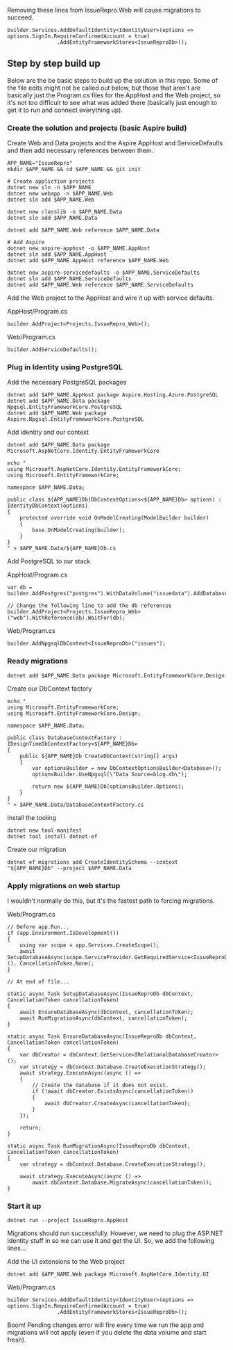 

Removing these lines from IssueRepro.Web will cause migrations to succeed.
```
builder.Services.AddDefaultIdentity<IdentityUser>(options => options.SignIn.RequireConfirmedAccount = true)
                .AddEntityFrameworkStores<IssueReproDb>();
```

## Step by step build up

Below are the be basic steps to build up the solution in this repo. 
Some of the file edits might not be called out below, but those that
aren't are basically just the Program.cs files for the AppHost and
the Web project, so it's not too difficult to see what was added there
(basically just enough to get it to run and connect everything up).

### Create the solution and projects (basic Aspire build)

Create Web and Data projects and the Aspire AppHost and ServiceDefaults
and then add necessary references between them.

```
APP_NAME="IssueRepro"
mkdir $APP_NAME && cd $APP_NAME && git init

# Create appliction projects
dotnet new sln -n $APP_NAME
dotnet new webapp -n $APP_NAME.Web
dotnet sln add $APP_NAME.Web

dotnet new classlib -n $APP_NAME.Data
dotnet sln add $APP_NAME.Data

dotnet add $APP_NAME.Web reference $APP_NAME.Data

# Add Aspire
dotnet new aspire-apphost -o $APP_NAME.AppHost
dotnet sln add $APP_NAME.AppHost
dotnet add $APP_NAME.AppHost reference $APP_NAME.Web

dotnet new aspire-servicedefaults -o $APP_NAME.ServiceDefaults
dotnet sln add $APP_NAME.ServiceDefaults
dotnet add $APP_NAME.Web reference $APP_NAME.ServiceDefaults
```

Add the Web project to the AppHost and wire it up with service defaults.

AppHost/Program.cs

```
builder.AddProject<Projects.IssueRepro_Web>();
```

Web/Program.cs

```
builder.AddServiceDefaults();
```

### Plug in Identity using PostgreSQL

Add the necessary PostgreSQL packages

```
dotnet add $APP_NAME.AppHost package Aspire.Hosting.Azure.PostgreSQL
dotnet add $APP_NAME.Data package Npgsql.EntityFrameworkCore.PostgreSQL
dotnet add $APP_NAME.Web package Aspire.Npgsql.EntityFrameworkCore.PostgreSQL
```

Add identity and our context

```
dotnet add $APP_NAME.Data package Microsoft.AspNetCore.Identity.EntityFrameworkCore
```

```
echo "
using Microsoft.AspNetCore.Identity.EntityFrameworkCore;
using Microsoft.EntityFrameworkCore;

namespace $APP_NAME.Data;

public class ${APP_NAME}Db(DbContextOptions<${APP_NAME}Db> options) : IdentityDbContext(options)
{
	protected override void OnModelCreating(ModelBuilder builder)
	{
        base.OnModelCreating(builder);
	}
}
" > $APP_NAME.Data/${APP_NAME}Db.cs
```

Add PostgreSQL to our stack

AppHost/Program.cs

```
var db = builder.AddPostgres("postgres").WithDataVolume("issuedata").AddDatabase("issues");

// Change the following line to add the db references
builder.AddProject<Projects.IssueRepro_Web>("web").WithReference(db).WaitFor(db);
```

Web/Program.cs

```
builder.AddNpgsqlDbContext<IssueReproDb>("issues");
```

### Ready migrations

```
dotnet add $APP_NAME.Data package Microsoft.EntityFrameworkCore.Design
```

Create our DbContext factory

```
echo "
using Microsoft.EntityFrameworkCore;
using Microsoft.EntityFrameworkCore.Design;

namespace $APP_NAME.Data;

public class DatabaseContextFactory : IDesignTimeDbContextFactory<${APP_NAME}Db>
{
    public ${APP_NAME}Db CreateDbContext(string[] args)
    {
        var optionsBuilder = new DbContextOptionsBuilder<Database>();
        optionsBuilder.UseNpgsql(\"Data Source=blog.db\");

        return new ${APP_NAME}Db(optionsBuilder.Options);
    }
}
" > $APP_NAME.Data/DatabaseContextFactory.cs
```

Install the tooling

```
dotnet new tool-manifest
dotnet tool install dotnet-ef
```

Create our migration

```
dotnet ef migrations add CreateIdentitySchema --context "${APP_NAME}Db" --project $APP_NAME.Data
```

### Apply migrations on web startup

I wouldn't normally do this, but it's the fastest path to forcing migrations.

Web/Program.cs

```
// Before app.Run...
if (app.Environment.IsDevelopment())
{
    using var scope = app.Services.CreateScope();
    await SetupDatabaseAsync(scope.ServiceProvider.GetRequiredService<IssueReproDb>(), CancellationToken.None);
}

// At end of file...

static async Task SetupDatabaseAsync(IssueReproDb dbContext, CancellationToken cancellationToken)
{
    await EnsureDatabaseAsync(dbContext, cancellationToken);
    await RunMigrationAsync(dbContext, cancellationToken);
}

static async Task EnsureDatabaseAsync(IssueReproDb dbContext, CancellationToken cancellationToken)
{
    var dbCreator = dbContext.GetService<IRelationalDatabaseCreator>();
    var strategy = dbContext.Database.CreateExecutionStrategy();
    await strategy.ExecuteAsync(async () =>
    {
        // Create the database if it does not exist.
        if (!await dbCreator.ExistsAsync(cancellationToken))
        {
            await dbCreator.CreateAsync(cancellationToken);
        }
    });

    return;
}

static async Task RunMigrationAsync(IssueReproDb dbContext, CancellationToken cancellationToken)
{
    var strategy = dbContext.Database.CreateExecutionStrategy();
    
    await strategy.ExecuteAsync(async () =>
        await dbContext.Database.MigrateAsync(cancellationToken));
}
```

### Start it up

```
dotnet run --project IssueRepro.AppHost
```

Migrations should run successfully.  However, we need to plug the ASP.NET Identity stuff in
so we can use it and get the UI.  So, we add the following lines...

Add the UI extensions to the Web project

```
dotnet add $APP_NAME.Web package Microsoft.AspNetCore.Identity.UI
```

Web/Program.cs

```
builder.Services.AddDefaultIdentity<IdentityUser>(options => options.SignIn.RequireConfirmedAccount = true)
                .AddEntityFrameworkStores<IssueReproDb>();
```

Boom! Pending changes error will fire every time we run the app and migrations will not apply (even if you
delete the data volume and start fresh).